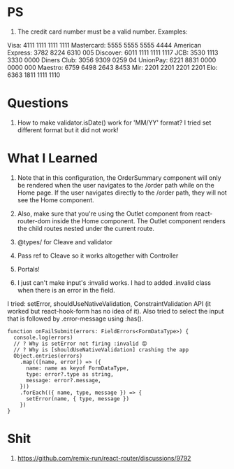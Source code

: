 # PS

1. The credit card number must be a valid number. Examples:

Visa: 4111 1111 1111 1111
Mastercard: 5555 5555 5555 4444
American Express: 3782 8224 6310 005
Discover: 6011 1111 1111 1117
JCB: 3530 1113 3330 0000
Diners Club: 3056 9309 0259 04
UnionPay: 6221 8831 0000 0000 000
Maestro: 6759 6498 2643 8453
Mir: 2201 2201 2201 2201
Elo: 6363 1811 1111 1110

# Questions

1. How to make validator.isDate() work for 'MM/YY' format? I tried set different format but it did not work!

# What I Learned

1. Note that in this configuration, the OrderSummary component will only be rendered when the user navigates to the /order path while on the Home page. If the user navigates directly to the /order path, they will not see the Home component.

2. Also, make sure that you're using the Outlet component from react-router-dom inside the Home component. The Outlet component renders the child routes nested under the current route.

3. @types/ for Cleave and validator

4. Pass ref to Cleave so it works altogether with Controller

5. Portals!

6. I just can't make input's :invalid works. I had to added .invalid class when there is an error in the field.

  I tried: setError, shouldUseNativeValidation, ConstraintValidation API (it worked but react-hook-form has no idea of it). Also tried to select the input that is followed by .error-message using :has().

  ```tsx
  function onFailSubmit(errors: FieldErrors<FormDataType>) {
    console.log(errors)
    // ? Why is setError not firing :invalid 😡
    // ? Why is [shouldUseNativeValidation] crashing the app
    Object.entries(errors)
      .map(([name, error]) => ({
        name: name as keyof FormDataType,
        type: error?.type as string,
        message: error?.message,
      }))
      .forEach(({ name, type, message }) => {
        setError(name, { type, message })
      })
  }
  ```

# Shit

1. <https://github.com/remix-run/react-router/discussions/9792>
